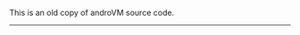 This is an old copy of androVM source code.

---------------------------------------------------
<?xml version="1.0" encoding="UTF-8"?>
<manifest>

  <remote  name="aosp"
           fetch="https://android.googlesource.com" />
  <remote  name="androvm"
           fetch="./" />
  <default revision="refs/tags/android-4.1.1_r6.1"
           remote="aosp"
           sync-j="4" />

  <project path="build" remote="androvm" name="platform_build" revision="androVM-4.1.1_r6.1" >
    <copyfile src="core/root.mk" dest="Makefile" />
  </project>
  <project path="abi/cpp" name="platform/abi/cpp" />
  <project path="bionic" remote="androvm" name="platform_bionic" revision="androVM-4.1.1_r6.1" />
  <project path="bootable/bootloader/legacy" name="platform/bootable/bootloader/legacy" />
  <project path="bootable/diskinstaller" remote="androvm" name="platform_bootable_diskinstaller" revision="androVM-4.1.1_r6.1" />
  <project path="bootable/recovery" name="platform/bootable/recovery" />
  <project path="cts" name="platform/cts" />
  <project path="dalvik" remote="androvm" name="platform_dalvik" revision="androVM-4.1.1_r6.1" />
  <project path="development" name="platform/development" />
  <project path="device/asus/grouper" name="device/asus/grouper" />
  <project path="device/common" name="device/common" />
  <project path="device/generic/armv7-a-neon" name="device/generic/armv7-a-neon" />
  <project path="device/generic/armv7-a" name="device/generic/armv7-a" />
  <project path="device/generic/goldfish" name="device/generic/goldfish" />
  <project path="device/google/accessory/arduino" name="device/google/accessory/arduino" />
  <project path="device/google/accessory/demokit" name="device/google/accessory/demokit" />
  <project path="device/moto/common" name="device/moto/common" />
  <project path="device/moto/stingray" name="device/moto/stingray" />
  <project path="device/moto/wingray" name="device/moto/wingray" />
  <project path="device/sample" name="device/sample" />
  <project path="device/samsung/crespo" name="device/samsung/crespo" />
  <project path="device/samsung/crespo4g" name="device/samsung/crespo4g" />
  <project path="device/samsung/maguro" name="device/samsung/maguro" />
  <project path="device/samsung/toro" name="device/samsung/toro" />
  <project path="device/samsung/torospr" name="device/samsung/torospr" />
  <project path="device/samsung/tuna" name="device/samsung/tuna" />
  <project path="device/ti/panda" name="device/ti/panda" />
  <project path="docs/source.android.com" name="platform/docs/source.android.com" />
  <project path="external/aac" name="platform/external/aac" />
  <project path="external/android-mock" name="platform/external/android-mock" />
  <project path="external/antlr" name="platform/external/antlr" />
  <project path="external/apache-harmony" name="platform/external/apache-harmony" />
  <project path="external/apache-http" name="platform/external/apache-http" />
  <project path="external/apache-xml" name="platform/external/apache-xml" />
  <project path="external/astl" name="platform/external/astl" />
  <project path="external/bison" name="platform/external/bison" />
  <project path="external/blktrace" name="platform/external/blktrace" />
  <project path="external/bluetooth/bluez" name="platform/external/bluetooth/bluez" />
  <project path="external/bluetooth/glib" name="platform/external/bluetooth/glib" />
  <project path="external/bluetooth/hcidump" name="platform/external/bluetooth/hcidump" />
  <project path="external/bouncycastle" name="platform/external/bouncycastle" />
  <project path="external/bsdiff" name="platform/external/bsdiff" />
  <project path="external/bzip2" name="platform/external/bzip2" />
  <project path="external/checkpolicy" name="platform/external/checkpolicy" />
  <project path="external/chromium" name="platform/external/chromium" />
  <project path="external/chromium-trace" name="platform/external/chromium-trace" />
  <project path="external/cibu-fonts" name="platform/external/cibu-fonts" />
  <project path="external/clang" name="platform/external/clang" />
  <project path="external/compiler-rt" name="platform/external/compiler-rt" />
  <project path="external/dbus" name="platform/external/dbus" />
  <project path="external/dexmaker" name="platform/external/dexmaker" />
  <project path="external/dhcpcd" name="platform/external/dhcpcd" />
  <project path="external/dnsmasq" name="platform/external/dnsmasq" />
  <project path="external/doclava" name="platform/external/doclava" />
  <project path="external/dropbear" name="platform/external/dropbear" />
  <project path="external/e2fsprogs" name="platform/external/e2fsprogs" />
  <project path="external/easymock" name="platform/external/easymock" />
  <project path="external/eclipse-basebuilder" name="platform/external/eclipse-basebuilder" />
  <project path="external/eclipse-windowbuilder" name="platform/external/eclipse-windowbuilder" />
  <project path="external/elfutils" name="platform/external/elfutils" />
  <project path="external/embunit" name="platform/external/embunit" />
  <project path="external/emma" name="platform/external/emma" />
  <project path="external/esd" name="platform/external/esd" />
  <project path="external/expat" name="platform/external/expat" />
  <project path="external/eyes-free" name="platform/external/eyes-free" />
  <project path="external/fdlibm" name="platform/external/fdlibm" />
  <project path="external/flac" name="platform/external/flac" />
  <project path="external/freetype" name="platform/external/freetype" />
  <project path="external/fsck_msdos" name="platform/external/fsck_msdos" />
  <project path="external/ganymed-ssh2" name="platform/external/ganymed-ssh2" />
  <project path="external/gcc-demangle" name="platform/external/gcc-demangle" />
  <project path="external/genext2fs" name="platform/external/genext2fs" />
  <project path="external/giflib" name="platform/external/giflib" />
  <project path="external/google-diff-match-patch" name="platform/external/google-diff-match-patch" />
  <project path="external/grub" remote="androvm" name="platform_external_grub" revision="androVM-4.1.1_r6.1" />
  <project path="external/gtest" name="platform/external/gtest" />
  <project path="external/guava" name="platform/external/guava" />
  <project path="external/hamcrest" name="platform/external/hamcrest" />
  <project path="external/harfbuzz" name="platform/external/harfbuzz" />
  <project path="external/hyphenation" name="platform/external/hyphenation" />
  <project path="external/icu4c" name="platform/external/icu4c" />
  <project path="external/iproute2" name="platform/external/iproute2" />
  <project path="external/ipsec-tools" name="platform/external/ipsec-tools" />
  <project path="external/iptables" name="platform/external/iptables" />
  <project path="external/javasqlite" name="platform/external/javasqlite" />
  <project path="external/javassist" name="platform/external/javassist" />
  <project path="external/jdiff" name="platform/external/jdiff" />
  <project path="external/jhead" name="platform/external/jhead" />
  <project path="external/jmdns" name="platform/external/jmdns" />
  <project path="external/jmonkeyengine" name="platform/external/jmonkeyengine" />
  <project path="external/jpeg" name="platform/external/jpeg" />
  <project path="external/jsilver" name="platform/external/jsilver" />
  <project path="external/jsr305" name="platform/external/jsr305" />
  <project path="external/junit" name="platform/external/junit" />
  <project path="external/kernel-headers" name="platform/external/kernel-headers" />
  <project path="external/libffi" name="platform/external/libffi" />
  <project path="external/libgsm" name="platform/external/libgsm" />
  <project path="external/liblzf" name="platform/external/liblzf" />
  <project path="external/libmtp" name="platform/external/libmtp" />
  <project path="external/libnfc-nxp" name="platform/external/libnfc-nxp" />
  <project path="external/libnl-headers" name="platform/external/libnl-headers" />
  <project path="external/libpcap" name="platform/external/libpcap" />
  <project path="external/libphonenumber" name="platform/external/libphonenumber" />
  <project path="external/libpng" name="platform/external/libpng" />
  <project path="external/libselinux" name="platform/external/libselinux" />
  <project path="external/libsepol" name="platform/external/libsepol" />
  <project path="external/libusb" name="platform/external/libusb" />
  <project path="external/libusb-compat" name="platform/external/libusb-compat" />
  <project path="external/libvpx" name="platform/external/libvpx" />
  <project path="external/libxml2" name="platform/external/libxml2" />
  <project path="external/libxslt" name="platform/external/libxslt" />
  <project path="external/libyuv" name="platform/external/libyuv" />
  <project path="external/linux-tools-perf" name="platform/external/linux-tools-perf" />
  <project path="external/littlemock" name="platform/external/littlemock" />
  <project path="external/llvm" name="platform/external/llvm" />
  <project path="external/lohit-fonts" name="platform/external/lohit-fonts" />
  <project path="external/markdown" name="platform/external/markdown" />
  <project path="external/mdnsresponder" name="platform/external/mdnsresponder" />
  <project path="external/mesa3d" name="platform/external/mesa3d" />
  <project path="external/mksh" name="platform/external/mksh" />
  <project path="external/mockwebserver" name="platform/external/mockwebserver" />
  <project path="external/mtpd" name="platform/external/mtpd" />
  <project path="external/naver-fonts" name="platform/external/naver-fonts" />
  <project path="external/netcat" name="platform/external/netcat" />
  <project path="external/netperf" name="platform/external/netperf" />
  <project path="external/neven" name="platform/external/neven" />
  <project path="external/nist-sip" name="platform/external/nist-sip" />
  <project path="external/oauth" name="platform/external/oauth" />
  <project path="external/opencv" name="platform/external/opencv" />
  <project path="external/openfst" name="platform/external/openfst" />
  <project path="external/openssh" name="platform/external/openssh" />
  <project path="external/openssl" name="platform/external/openssl" />
  <project path="external/oprofile" name="platform/external/oprofile" />
  <project path="external/ping" name="platform/external/ping" />
  <project path="external/ping6" name="platform/external/ping6" />
  <project path="external/ppp" name="platform/external/ppp" />
  <project path="external/proguard" name="platform/external/proguard" />
  <project path="external/protobuf" name="platform/external/protobuf" />
  <project path="external/qemu" name="platform/external/qemu" />
  <project path="external/qemu-pc-bios" name="platform/external/qemu-pc-bios" />
  <project path="external/quake" name="platform/external/quake" />
  <project path="external/regex-re2" name="platform/external/regex-re2" />
  <project path="external/replicaisland" name="platform/external/replicaisland" />
  <project path="external/safe-iop" name="platform/external/safe-iop" />
  <project path="external/sepolicy" name="platform/external/sepolicy" />
  <project path="external/skia" name="platform/external/skia" />
  <project path="external/smali" name="platform/external/smali" />
  <project path="external/sonivox" name="platform/external/sonivox" />
  <project path="external/speex" name="platform/external/speex" />
  <project path="external/sqlite" name="platform/external/sqlite" />
  <project path="external/srec" name="platform/external/srec" />
  <project path="external/srtp" name="platform/external/srtp" />
  <project path="external/stlport" name="platform/external/stlport" />
  <project path="external/strace" name="platform/external/strace" />
  <project path="external/stressapptest" name="platform/external/stressapptest" />
  <project path="external/svox" name="platform/external/svox" />
  <project path="external/tagsoup" name="platform/external/tagsoup" />
  <project path="external/tcpdump" name="platform/external/tcpdump" />
  <project path="external/tinyalsa" name="platform/external/tinyalsa" />
  <project path="external/tinyxml" name="platform/external/tinyxml" />
  <project path="external/tremolo" name="platform/external/tremolo" />
  <project path="external/v8" name="platform/external/v8" />
  <project path="external/valgrind" name="platform/external/valgrind" />
  <project path="external/webkit" name="platform/external/webkit" />
  <project path="external/webp" name="platform/external/webp" />
  <project path="external/webrtc" name="platform/external/webrtc" />
  <project path="external/wpa_supplicant_6" name="platform/external/wpa_supplicant_6" />
  <project path="external/wpa_supplicant_8" remote="androvm" name="platform_external_wpa_supplicant_8" revision="androVM-4.1.1_r6.1" />
  <project path="external/xmlwriter" name="platform/external/xmlwriter" />
  <project path="external/yaffs2" name="platform/external/yaffs2" />
  <project path="external/zlib" name="platform/external/zlib" />
  <project path="external/zxing" name="platform/external/zxing" />
  <project path="frameworks/av" remote="androvm" name="platform_frameworks_av" revision="androVM-4.1.1_r6.1" />
  <project path="frameworks/base" remote="androvm" name="platform_frameworks_base" revision="androVM-4.1.1_r6.1" />
  <project path="frameworks/compile/libbcc" name="platform/frameworks/compile/libbcc" />
  <project path="frameworks/compile/linkloader" name="platform/frameworks/compile/linkloader" />
  <project path="frameworks/compile/mclinker" name="platform/frameworks/compile/mclinker" />
  <project path="frameworks/compile/slang" name="platform/frameworks/compile/slang" />
  <project path="frameworks/ex" name="platform/frameworks/ex" />
  <project path="frameworks/mff" name="platform/frameworks/mff" />
  <project path="frameworks/ml" name="platform/frameworks/ml" />
  <project path="frameworks/native" remote="androvm" name="platform_frameworks_native" revision="androVM-4.1.1_r6.1" />
  <project path="frameworks/opt/calendar" name="platform/frameworks/opt/calendar" />
  <project path="frameworks/opt/emoji" name="platform/frameworks/opt/emoji" />
  <project path="frameworks/opt/inputmethodcommon" name="platform/frameworks/opt/inputmethodcommon" />
  <project path="frameworks/opt/mailcommon" name="platform/frameworks/opt/mailcommon" />
  <project path="frameworks/opt/vcard" name="platform/frameworks/opt/vcard" />
  <project path="frameworks/rs" name="platform/frameworks/rs" />
  <project path="frameworks/support" name="platform/frameworks/support" />
  <project path="frameworks/testing" name="platform/frameworks/testing" />
  <project path="frameworks/wilhelm" name="platform/frameworks/wilhelm" />
  <project path="gdk" name="platform/gdk" />
  <project path="hardware/broadcom/wlan" name="platform/hardware/broadcom/wlan" />
  <project path="hardware/invensense" name="platform/hardware/invensense" />
  <project path="hardware/libhardware" remote="androvm" name="platform_hardware_libhardware" revision="androVM-4.1.1_r6.1" />
  <project path="hardware/libhardware_legacy" name="platform/hardware/libhardware_legacy" />
  <project path="hardware/msm7k" name="platform/hardware/msm7k" />
  <project path="hardware/qcom/gps" name="platform/hardware/qcom/gps" />
  <project path="hardware/qcom/media" name="platform/hardware/qcom/media" />
  <project path="hardware/ril" name="platform/hardware/ril" />
  <project path="hardware/ti/omap3" name="platform/hardware/ti/omap3" />
  <project path="hardware/ti/omap4xxx" name="platform/hardware/ti/omap4xxx" />
  <project path="hardware/ti/wlan" name="platform/hardware/ti/wlan" />
  <project path="hardware/ti/wpan" name="platform/hardware/ti/wpan" />
  <project path="libcore" name="platform/libcore" />
  <project path="libnativehelper" remote="androvm" name="platform_libnativehelper" revision="androVM-4.1.1_r6.1" />
  <project path="ndk" name="platform/ndk" />
  <project path="packages/apps/BasicSmsReceiver" name="platform/packages/apps/BasicSmsReceiver" />
  <project path="packages/apps/Bluetooth" name="platform/packages/apps/Bluetooth" />
  <project path="packages/apps/Browser" name="platform/packages/apps/Browser" />
  <project path="packages/apps/Calculator" name="platform/packages/apps/Calculator" />
  <project path="packages/apps/Calendar" name="platform/packages/apps/Calendar" />
  <project path="packages/apps/Camera" name="platform/packages/apps/Camera" />
  <project path="packages/apps/CellBroadcastReceiver" name="platform/packages/apps/CellBroadcastReceiver" />
  <project path="packages/apps/CertInstaller" name="platform/packages/apps/CertInstaller" />
  <project path="packages/apps/Contacts" name="platform/packages/apps/Contacts" />
  <project path="packages/apps/DeskClock" name="platform/packages/apps/DeskClock" />
  <project path="packages/apps/Email" name="platform/packages/apps/Email" />
  <project path="packages/apps/Exchange" name="platform/packages/apps/Exchange" />
  <project path="packages/apps/Gallery" name="platform/packages/apps/Gallery" />
  <project path="packages/apps/Gallery2" name="platform/packages/apps/Gallery2" />
  <project path="packages/apps/HTMLViewer" name="platform/packages/apps/HTMLViewer" />
  <project path="packages/apps/KeyChain" name="platform/packages/apps/KeyChain" />
  <project path="packages/apps/Launcher2" name="platform/packages/apps/Launcher2" />
  <project path="packages/apps/LegacyCamera" name="platform/packages/apps/LegacyCamera" />
  <project path="packages/apps/Mms" name="platform/packages/apps/Mms" />
  <project path="packages/apps/Music" name="platform/packages/apps/Music" />
  <project path="packages/apps/MusicFX" name="platform/packages/apps/MusicFX" />
  <project path="packages/apps/Nfc" name="platform/packages/apps/Nfc" />
  <project path="packages/apps/PackageInstaller" name="platform/packages/apps/PackageInstaller" />
  <project path="packages/apps/Phone" name="platform/packages/apps/Phone" />
  <project path="packages/apps/Protips" name="platform/packages/apps/Protips" />
  <project path="packages/apps/Provision" name="platform/packages/apps/Provision" />
  <project path="packages/apps/QuickSearchBox" name="platform/packages/apps/QuickSearchBox" />
  <project path="packages/apps/Settings" remote="androvm" name="platform_packages_apps_Settings" revision="androVM-4.1.1_r6.1" />
  <project path="packages/apps/SoundRecorder" name="platform/packages/apps/SoundRecorder" />
  <project path="packages/apps/SpareParts" name="platform/packages/apps/SpareParts" />
  <project path="packages/apps/SpeechRecorder" name="platform/packages/apps/SpeechRecorder" />
  <project path="packages/apps/Stk" name="platform/packages/apps/Stk" />
  <project path="packages/apps/Tag" name="platform/packages/apps/Tag" />
  <project path="packages/apps/VideoEditor" name="platform/packages/apps/VideoEditor" />
  <project path="packages/apps/VoiceDialer" name="platform/packages/apps/VoiceDialer" />
  <project path="packages/experimental" name="platform/packages/experimental" />
  <project path="packages/inputmethods/LatinIME" name="platform/packages/inputmethods/LatinIME" />
  <project path="packages/inputmethods/OpenWnn" name="platform/packages/inputmethods/OpenWnn" />
  <project path="packages/inputmethods/PinyinIME" name="platform/packages/inputmethods/PinyinIME" />
  <project path="packages/providers/ApplicationsProvider" name="platform/packages/providers/ApplicationsProvider" />
  <project path="packages/providers/CalendarProvider" name="platform/packages/providers/CalendarProvider" />
  <project path="packages/providers/ContactsProvider" name="platform/packages/providers/ContactsProvider" />
  <project path="packages/providers/DownloadProvider" name="platform/packages/providers/DownloadProvider" />
  <project path="packages/providers/DrmProvider" name="platform/packages/providers/DrmProvider" />
  <project path="packages/providers/MediaProvider" name="platform/packages/providers/MediaProvider" />
  <project path="packages/providers/PartnerBookmarksProvider" name="platform/packages/providers/PartnerBookmarksProvider" />
  <project path="packages/providers/TelephonyProvider" name="platform/packages/providers/TelephonyProvider" />
  <project path="packages/providers/UserDictionaryProvider" name="platform/packages/providers/UserDictionaryProvider" />
  <project path="packages/wallpapers/Basic" name="platform/packages/wallpapers/Basic" />
  <project path="packages/wallpapers/Galaxy4" name="platform/packages/wallpapers/Galaxy4" />
  <project path="packages/wallpapers/HoloSpiral" name="platform/packages/wallpapers/HoloSpiral" />
  <project path="packages/wallpapers/LivePicker" name="platform/packages/wallpapers/LivePicker" />
  <project path="packages/wallpapers/MagicSmoke" name="platform/packages/wallpapers/MagicSmoke" />
  <project path="packages/wallpapers/MusicVisualization" name="platform/packages/wallpapers/MusicVisualization" />
  <project path="packages/wallpapers/NoiseField" name="platform/packages/wallpapers/NoiseField" />
  <project path="packages/wallpapers/PhaseBeam" name="platform/packages/wallpapers/PhaseBeam" />
  <project path="pdk" name="platform/pdk" />
  <project path="prebuilt" name="platform/prebuilt" />
  <project path="prebuilts/eclipse" name="platform/prebuilts/eclipse" />
  <project path="prebuilts/gcc/darwin-x86/arm/arm-eabi-4.6" name="platform/prebuilts/gcc/darwin-x86/arm/arm-eabi-4.6" />
  <project path="prebuilts/gcc/darwin-x86/arm/arm-linux-androideabi-4.6" name="platform/prebuilts/gcc/darwin-x86/arm/arm-linux-androideabi-4.6" />
  <project path="prebuilts/gcc/darwin-x86/mips/mipsel-linux-android-4.4.3" name="platform/prebuilts/gcc/darwin-x86/mips/mipsel-linux-android-4.4.3" />
  <project path="prebuilts/gcc/darwin-x86/mips/mipsel-linux-android-4.6" name="platform/prebuilts/gcc/darwin-x86/mips/mipsel-linux-android-4.6" />
  <project path="prebuilts/gcc/darwin-x86/x86/i686-android-linux-4.4.3" name="platform/prebuilts/gcc/darwin-x86/x86/i686-android-linux-4.4.3" />
  <project path="prebuilts/gcc/darwin-x86/x86/i686-linux-android-4.6" name="platform/prebuilts/gcc/darwin-x86/x86/i686-linux-android-4.6" />
  <project path="prebuilts/gcc/linux-x86/arm/arm-eabi-4.6" name="platform/prebuilts/gcc/linux-x86/arm/arm-eabi-4.6" />
  <project path="prebuilts/gcc/linux-x86/arm/arm-linux-androideabi-4.6" name="platform/prebuilts/gcc/linux-x86/arm/arm-linux-androideabi-4.6" />
  <project path="prebuilts/gcc/linux-x86/host/i686-linux-glibc2.7-4.4.3" name="platform/prebuilts/gcc/linux-x86/host/i686-linux-glibc2.7-4.4.3" />
  <project path="prebuilts/gcc/linux-x86/host/i686-linux-glibc2.7-4.6" name="platform/prebuilts/gcc/linux-x86/host/i686-linux-glibc2.7-4.6" />
  <project path="prebuilts/gcc/linux-x86/host/x86_64-linux-glibc2.7-4.6" name="platform/prebuilts/gcc/linux-x86/host/x86_64-linux-glibc2.7-4.6" />
  <project path="prebuilts/gcc/linux-x86/mips/mipsel-linux-android-4.4.3" name="platform/prebuilts/gcc/linux-x86/mips/mipsel-linux-android-4.4.3" />
  <project path="prebuilts/gcc/linux-x86/mips/mipsel-linux-android-4.6" name="platform/prebuilts/gcc/linux-x86/mips/mipsel-linux-android-4.6" />
  <project path="prebuilts/gcc/linux-x86/x86/i686-android-linux-4.4.3" name="platform/prebuilts/gcc/linux-x86/x86/i686-android-linux-4.4.3" />
  <project path="prebuilts/gcc/linux-x86/x86/i686-linux-android-4.6" name="platform/prebuilts/gcc/linux-x86/x86/i686-linux-android-4.6" />
  <project path="prebuilts/misc" name="platform/prebuilts/misc" />
  <project path="prebuilts/ndk" name="platform/prebuilts/ndk" />
  <project path="prebuilts/qemu-kernel" name="platform/prebuilts/qemu-kernel" />
  <project path="prebuilts/sdk" name="platform/prebuilts/sdk" />
  <project path="prebuilts/tools" name="platform/prebuilts/tools" />
  <project path="sdk" remote="androvm" name="platform_sdk" revision="androVM-4.1.1_r6.1" />
  <project path="system/bluetooth" name="platform/system/bluetooth" />
  <project path="system/core" remote="androvm" name="platform_system_core" revision="androVM-4.1.1_r6.1" />
  <project path="system/extras" name="platform/system/extras" />
  <project path="system/media" name="platform/system/media" />
  <project path="system/netd" name="platform/system/netd" />
  <project path="system/security" name="platform/system/security" />
  <project path="system/vold" remote="androvm" name="platform_system_vold" revision="androVM-4.1.1_r6.1" />

  <project path="device/androVM" remote="androvm" name="device_androVM" revision="androVM-4.1.1_r6.1" />
  <project path="external/busybox" remote="androvm" name="platform_external_busybox" revision="androVM-4.1.1_r6.1" />
  <project path="packages/apps/Superuser" remote="androvm" name="platform_packages_apps_Superuser" revision="androVM-4.1.1_r6.1" />

</manifest>
